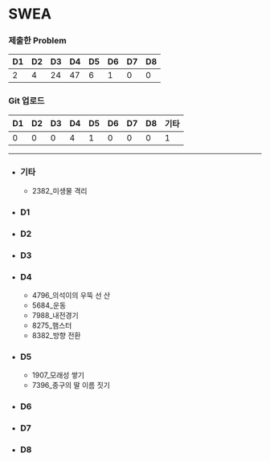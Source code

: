 # SWEA

### 제출한 Problem

| D1   | D2   | D3   | D4   | D5   | D6   | D7   | D8   |
| ---- | ---- | ---- | ---- | ---- | ---- | ---- | ---- |
| 2    | 4    | 24   | 47   | 6    | 1    | 0    | 0    |





### Git 업로드

| D1   | D2   | D3   | D4   | D5   | D6   | D7   | D8   | 기타 |
| ---- | ---- | ---- | ---- | ---- | ---- | ---- | ---- | ---- |
| 0    | 0    | 0    | 4  | 1   | 0    | 0    | 0    | 1    |

---

- ### 기타

  - 2382_미생물 격리

- ### D1

- ### D2

- ### D3

- ### D4

  - 4796_의석이의 우뚝 선 산
  - 5684_운동
  - 7988_내전경기
  - 8275_햄스터
  - 8382_방향 전환

- ### D5

  - 1907_모래성 쌓기
  - 7396_종구의 딸 이름 짓기

- ### D6

- ### D7

- ### D8